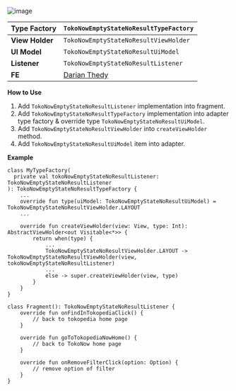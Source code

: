 ![image](https://docs-android.tokopedia.net/images/docs/tokopedianow/tokopedia_now_no_result_state.png)

<!--left header table-->
| **Type Factory** | `TokoNowEmptyStateNoResultTypeFactory` |
| --- | --- |
| **View Holder** | `TokoNowEmptyStateNoResultViewHolder` |
| **UI Model** | `TokoNowEmptyStateNoResultUiModel` |
| **Listener** | `TokoNowEmptyStateNoResultListener` |
| **FE** | [Darian Thedy](https://tokopedia.atlassian.net/wiki/people/5c94aa568c3aae2d15117504?ref=confluence)  |

**How to Use**

1. Add `TokoNowEmptyStateNoResultListener` implementation into fragment.
2. Add `TokoNowEmptyStateNoResultTypeFactory` implementation into adapter type factory & override type `TokoNowEmptyStateNoResultUiModel`.
3. Add `TokoNowEmptyStateNoResultViewHolder` into `createViewHolder` method.
4. Add `TokoNowEmptyStateNoResultUiModel` item into adapter.

**Example**



```
class MyTypeFactory(
  private val tokoNowEmptyStateNoResultListener: TokoNowEmptyStateNoResultListener
): TokoNowEmptyStateNoResultTypeFactory {
    ...
    override fun type(uiModel: TokoNowEmptyStateNoResultUiModel) = TokoNowEmptyStateNoResultViewHolder.LAYOUT
    ...
    
    override fun createViewHolder(view: View, type: Int): AbstractViewHolder<out Visitable<*>> {
        return when(type) {
            ...
            TokoNowEmptyStateNoResultViewHolder.LAYOUT -> TokoNowEmptyStateNoResultViewHolder(view, tokoNowEmptyStateNoResultListener)
            ...
            else -> super.createViewHolder(view, type)
        }
    }
}

class Fragment(): TokoNowEmptyStateNoResultListener {
    override fun onFindInTokopediaClick() {
        // back to tokopedia home page
    }

    override fun goToTokopediaNowHome() {
        // back to TokoNow home page
    }

    override fun onRemoveFilterClick(option: Option) {
        // remove option of filter
    }
}
```

